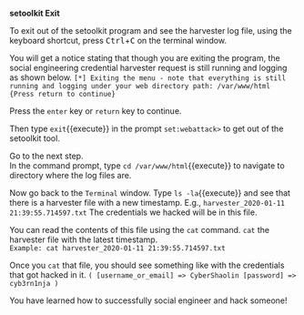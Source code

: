 __setoolkit Exit__

To exit out of the setoolkit program and see the harvester log file, using the keyboard shortcut, press <kbd>Ctrl</kbd>+<kbd>C</kbd> on the terminal window.

You will get a notice stating that though you are exiting the program, the social engineering credential harvester request is still running and logging as shown below. `[*] Exiting the menu - note that everything is still running and logging under your web directory path: /var/www/html
{Press return to continue}`  

Press the `enter` key or `return` key to continue.

Then type `exit`{{execute}} in the prompt `set:webattack>` to get out of the setoolkit tool.  

Go to the next step.  
In the command prompt, type `cd /var/www/html`{{execute}} to navigate to directory where the log files are.  

Now go back to the `Terminal` window. Type `ls -la`{{execute}} and see that there is a harvester file with a new timestamp. E.g., `harvester_2020-01-11 21:39:55.714597.txt` The credentials we hacked will be in this file.  

You can read the contents of this file using the `cat` command. `cat` the harvester file with the latest timestamp.  
`Example: cat harvester_2020-01-11 21:39:55.714597.txt`

Once you `cat` that file, you should see something like with the credentials that got hacked in it.
`(
    [username_or_email] => CyberShaolin
    [password] => cyb3rn1nja
)`  

You have learned how to successfully social engineer and hack someone!  
